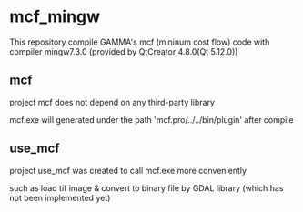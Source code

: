 # mcf_mingw

This repository compile GAMMA's mcf (mininum cost flow) code with compiler mingw7.3.0 (provided by QtCreator 4.8.0(Qt 5.12.0))

## mcf

project mcf does not depend on any third-party library

mcf.exe will generated under the path 'mcf.pro/../../bin/plugin' after compile

## use_mcf

project use_mcf was created to call mcf.exe more conveniently

such as load tif image & convert to binary file by GDAL library (which has not been implemented yet)
